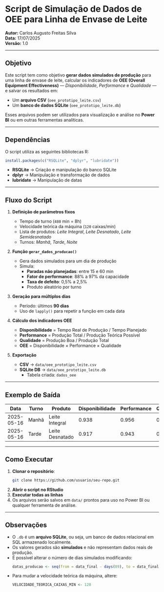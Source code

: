 # Script de Simulação de Dados de OEE para Linha de Envase de Leite

**Autor:** Carlos Augusto Freitas Silva  
**Data:** 17/07/2025  
**Versão:** 1.0

---

## Objetivo

Este script tem como objetivo **gerar dados simulados de produção** para uma linha de envase de leite, calcular os indicadores de **OEE (Overall Equipment Effectiveness)** — *Disponibilidade*, *Performance* e *Qualidade* — e salvar os resultados em:

- Um **arquivo CSV** (`oee_prototipo_leite.csv`)
- Um **banco de dados SQLite** (`oee_prototipo_leite.db`)

Esses arquivos podem ser utilizados para visualização e análise no **Power BI** ou em outras ferramentas analíticas.

---

## Dependências

O script utiliza as seguintes bibliotecas R:

```r
install.packages(c("RSQLite", "dplyr", "lubridate"))
```

- **RSQLite** → Criação e manipulação do banco SQLite
- **dplyr** → Manipulação e transformação de dados
- **lubridate** → Manipulação de datas

---

## Fluxo do Script

1. **Definição de parâmetros fixos**
   - Tempo de turno (`480` min = 8h)
   - Velocidade teórica da máquina (`120` caixas/min)
   - Lista de produtos: *Leite Integral*, *Leite Desnatado*, *Leite Semidesnatado*
   - Turnos: *Manhã*, *Tarde*, *Noite*

2. **Função `gerar_dados_producao()`**
   - Gera dados simulados para um dia de produção
   - Simula:
     - **Paradas não planejadas**: entre 15 e 60 min
     - **Fator de performance**: 88% a 97% da capacidade
     - **Taxa de defeito**: 0,5% a 2,5%
     - Produto aleatório por turno

3. **Geração para múltiplos dias**
   - Período: últimos **90 dias**
   - Uso de `lapply()` para repetir a função em cada data

4. **Cálculo dos indicadores OEE**
   - **Disponibilidade** = Tempo Real de Produção / Tempo Planejado 
   - **Performance** = Produção Total / Produção Teórica Possível       
   - **Qualidade** = Produção Boa / Produção Total 
   - **OEE** = Disponibilidade × Performance × Qualidade

5. **Exportação**
   - **CSV** → `data/oee_prototipo_leite.csv`
   - **SQLite DB** → `data/oee_prototipo_leite.db`  
     - Tabela criada: `dados_oee`

---

## Exemplo de Saída

| Data       | Turno  | Produto           | Disponibilidade | Performance | Qualidade | OEE   | ProducaoTotal | ProducaoBoa | ProducaoDefeituosa | TempoReal | Paradas |
|------------|--------|-------------------|-----------------|-------------|-----------|-------|---------------|-------------|--------------------|-----------|---------|
| 2025-05-16 | Manhã  | Leite Integral    | 0.938           | 0.956       | 0.982     | 0.880 | 53834         | 52850       | 984                | 451       | 29      |
| 2025-05-16 | Tarde  | Leite Desnatado   | 0.917           | 0.943       | 0.976     | 0.845 | 52389         | 51104       | 1285               | 440       | 40      |

---

## Como Executar

1. **Clonar o repositório**:
   ```bash
   git clone https://github.com/usuario/seu-repo.git
   ```
2. **Abrir o script no RStudio**
3. **Executar todas as linhas**
4. Os arquivos serão salvos em `data/` prontos para uso no Power BI ou qualquer ferramenta de análise.

---

## Observações
- O `.db` é um **arquivo SQLite**, ou seja, um banco de dados relacional em SQL armazenado localmente.
- Os valores gerados são **simulados** e não representam dados reais de produção.
- É possível alterar o número de dias simulados modificando:
  ```r
  datas_producao <- seq(from = data_final - days(89), to = data_final, by = "day")
  ```
- Para mudar a velocidade teórica da máquina, altere:
  ```r
  VELOCIDADE_TEORICA_CAIXAS_MIN <- 120
  ```
